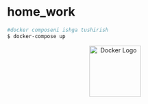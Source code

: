 # home_work

```bash
#docker composeni ishga tushirish
$ docker-compose up
```

<p align="center">
  <a href="https://sulky-longship-28e.notion.site/Docker-174ff5e619b08054966febbbc75797b8?pvs=4" target="_blank">
    <img src="https://www.docker.com/wp-content/uploads/2022/03/Moby-logo.png" width="120" alt="Docker Logo" />
  </a>
</p>
